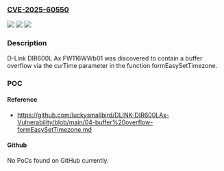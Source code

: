 ### [CVE-2025-60550](https://cve.mitre.org/cgi-bin/cvename.cgi?name=CVE-2025-60550)
![](https://img.shields.io/static/v1?label=Product&message=n%2Fa&color=blue)
![](https://img.shields.io/static/v1?label=Version&message=n%2Fa%20&color=brightgreen)
![](https://img.shields.io/static/v1?label=Vulnerability&message=n%2Fa&color=brightgreen)

### Description

D-Link DIR600L Ax FW116WWb01 was discovered to contain a buffer overflow via the curTime parameter in the function formEasySetTimezone.

### POC

#### Reference
- https://github.com/luckysmallbird/DLINK-DIR600LAx-Vulnerability/blob/main/04-buffer%20overflow-formEasySetTimezone.md

#### Github
No PoCs found on GitHub currently.

